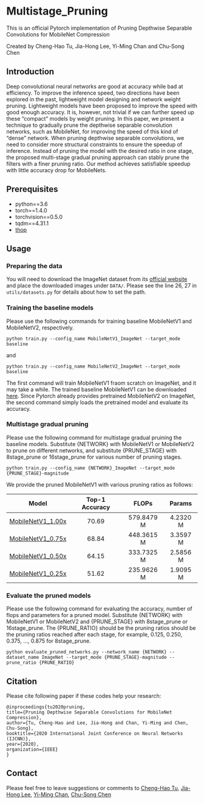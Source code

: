 # Multistage_Pruning

This is an official Pytorch implementation of Pruning Depthwise Separable Convolutions for MobileNet Compression 

Created by Cheng-Hao Tu, Jia-Hong Lee, Yi-Ming Chan and Chu-Song Chen 


## Introduction 
Deep convolutional neural networks are good at accuracy while bad at efficiency. To improve the inference speed, two directions have been explored in the past, lightweight model designing and network weight pruning. Lightweight models have been proposed to improve the speed with good enough accuracy. It is, however, not trivial if we can further speed up these “compact” models by weight pruning. In this paper, we present a technique to gradually prune the depthwise separable convolution networks, such as MobileNet, for improving the speed of this kind of “dense” network. When pruning depthwise separable convolutions, we need to consider more structural constraints to ensure the speedup of inference. Instead of pruning the model with the desired ratio in one stage, the proposed multi-stage gradual pruning approach can stably prune the filters with a finer pruning ratio. Our method achieves satisfiable speedup with little accuracy drop for MobileNets. 


## Prerequisites 
* python==3.6
* torch==1.4.0
* torchvision==0.5.0
* tqdm==4.31.1
* [thop](https://github.com/Lyken17/pytorch-OpCounter)


## Usage 

### Preparing the data 

You will need to download the ImageNet dataset from its [official website](http://image-net.org/download) and place the downloaded images under `DATA/`. Please see the line 26, 27 in `utils/datasets.py` for details about how to set the path.


### Training the baseline models

Please use the following commands for training baseline MobileNetV1 and MobileNetV2, respectively. 

``` 
python train.py --config_name MobileNetV1_ImageNet --target_mode baseline
```

and 

``` 
python train.py --config_name MobileNetV2_ImageNet --target_mode baseline
```

The first command will train MobileNetV1 fraom scratch on ImageNet, and it may take a while. The trained baseline MobileNetV1 can be downloaded [here](). 
Since Pytorch already provides pretrained MobileNetV2 on ImageNet, the second command simply loads the pretrained model and evaluate its accuracy.


### Multistage gradual pruning

Please use the following command for multistage gradual pruining the baseline models. Substitute {NETWORK} with MobileNetV1 or MobileNetV2 to prune on different networks, and substitute {PRUNE_STAGE} with 8stage_prune or 16stage_prune for various number of pruning stages. 

``` 
python train.py --config_name {NETWORK}_ImageNet --target_mode {PRUNE_STAGE}-magnitude
```

We provide the pruned MobileNetV1 with various pruning ratios as follows: 

| Model | Top-1 Accuracy | FLOPs | Params | 
|:---:|:---:|:---:|:---:|
| [MobileNetV1_1.00x]() | 70.69 | 579.8479 M | 4.2320 M |
| [MobileNetV1_0.75x]() | 68.84 | 448.3615 M | 3.3597 M |
| [MobileNetV1_0.50x]() | 64.15 | 333.7325 M | 2.5856 M |
| [MobileNetV1_0.25x]() | 51.62 | 235.9626 M | 1.9095 M |


### Evaluate the pruned models 

Please use the following command for evaluating the accuracy, number of flops and parameters for a pruned model. Substitute {NETWORK} with MobileNetV1 or MobileNetV2 and {PRUNE_STAGE} with 8stage_prune or 16stage_prune. The {PRUNE_RATIO} should be the pruning ratios should be the pruning ratios reached after each stage, for example, 0.125, 0.250, 0.375, ..., 0.875 for 8stage_prune. 

```
python evaluate_pruned_networks.py --network_name {NETWORK} --dataset_name ImageNet --target_mode {PRUNE_STAGE}-magnitude --prune_ratio {PRUNE_RATIO}
```

## Citation
Please cite following paper if these codes help your research:

    @inproceedings{tu2020pruning,
    title={Pruning Depthwise Separable Convolutions for MobileNet Compression},
    author={Tu, Cheng-Hao and Lee, Jia-Hong and Chan, Yi-Ming and Chen, Chu-Song},
    booktitle={2020 International Joint Conference on Neural Networks (IJCNN)},
    year={2020},
    organization={IEEE}
    }

## Contact 
Please feel free to leave suggestions or comments to [Cheng-Hao Tu](andytu28@iis.sinica.edu.tw), [Jia-Hong Lee](honghenry.lee@iis.sinica.edu.tw), [Yi-Ming Chan](yiming@iis.sinica.edu.tw), [Chu-Song Chen](song@iis.sinica.edu.tw)

